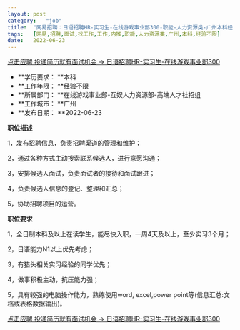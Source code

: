```yaml
---
layout:	post
category:	"job"
title:	"网易招聘：日语招聘HR-实习生-在线游戏事业部300-职能-人力资源类-广州本科经验不限"
tags:	[网易,招聘,面试,找工作,工作,内推,职能,人力资源类,广州,本科,经验不限]
date:	2022-06-23
---
```


[点击应聘 投递简历就有面试机会 ->  日语招聘HR-实习生-在线游戏事业部300](http://mobile.bole.netease.com/bole/boleDetail?id=36198&employeeId=346f03c3cda5f04c&key=all)



- **学历要求： **本科
- **工作年限： **经验不限
- **所属部门： **在线游戏事业部-互娱人力资源部-高端人才社招组
- **工作城市： **广州
- **发布日期： **2022-06-23



**职位描述**

1，发布招聘信息，负责招聘渠道的管理和维护；

2，通过各种方式主动搜索联系候选人，进行意愿沟通；

3，安排候选人面试，负责面试者的接待和面试跟进；

4，负责候选人信息的登记、整理和汇总；

5，协助招聘项目的运营。



**职位要求**

1，全日制本科及以上在读学生，能尽快入职，一周4天及以上，至少实习3个月；

2，日语能力N1以上优先考虑；

3，有猎头相关实习经验的同学优先；

4，做事积极主动，抗压能力强；

5，具有较强的电脑操作能力，熟练使用word, excel,power point等(信息汇总:文档或表格数据输出)。



[点击应聘 投递简历就有面试机会 ->  日语招聘HR-实习生-在线游戏事业部300](http://mobile.bole.netease.com/bole/boleDetail?id=36198&employeeId=346f03c3cda5f04c&key=all)